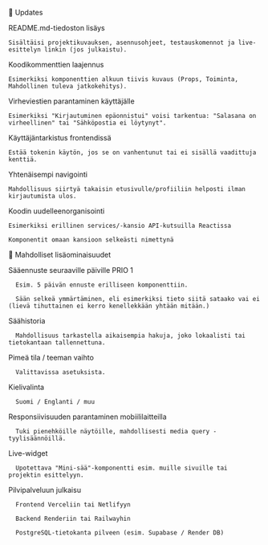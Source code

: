 🔄 Updates

  README.md-tiedoston lisäys

    Sisältäisi projektikuvauksen, asennusohjeet, testauskomennot ja live-esittelyn linkin (jos julkaistu).

  Koodikommenttien laajennus

    Esimerkiksi komponenttien alkuun tiivis kuvaus (Props, Toiminta, Mahdollinen tuleva jatkokehitys).

  Virheviestien parantaminen käyttäjälle

    Esimerkiksi "Kirjautuminen epäonnistui" voisi tarkentua: "Salasana on virheellinen" tai "Sähköpostia ei löytynyt".

  Käyttäjäntarkistus frontendissä

    Estää tokenin käytön, jos se on vanhentunut tai ei sisällä vaadittuja kenttiä.

  Yhtenäisempi navigointi

    Mahdollisuus siirtyä takaisin etusivulle/profiiliin helposti ilman kirjautumista ulos.

  Koodin uudelleenorganisointi

    Esimerkiksi erillinen services/-kansio API-kutsuilla Reactissa

    Komponentit omaan kansioon selkeästi nimettynä

🌟 Mahdolliset lisäominaisuudet

  Sääennuste seuraaville päiville PRIO 1

      Esim. 5 päivän ennuste erilliseen komponenttiin.

      Sään selkeä ymmärtäminen, eli esimerkiksi tieto siitä sataako vai ei (lievä tihuttainen ei kerro kenellekkään yhtään mitään.)

  Säähistoria

      Mahdollisuus tarkastella aikaisempia hakuja, joko lokaalisti tai tietokantaan tallennettuna.

  Pimeä tila / teeman vaihto

      Valittavissa asetuksista.

  Kielivalinta

      Suomi / Englanti / muu

  Responsiivisuuden parantaminen mobiililaitteilla

      Tuki pienehköille näytöille, mahdollisesti media query -tyylisäännöillä.

  Live-widget

      Upotettava "Mini-sää"-komponentti esim. muille sivuille tai projektin esittelyyn.

  Pilvipalveluun julkaisu

      Frontend Verceliin tai Netlifyyn

      Backend Renderiin tai Railwayhin

      PostgreSQL-tietokanta pilveen (esim. Supabase / Render DB)
